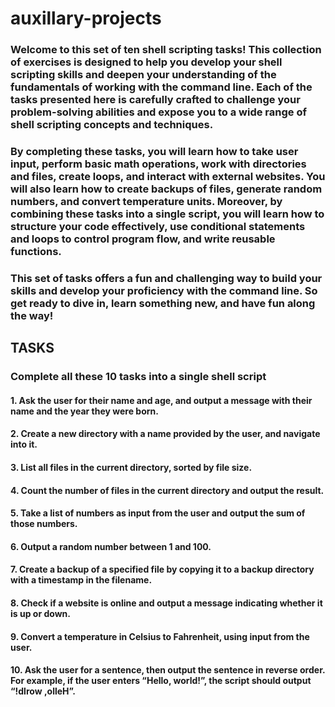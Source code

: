# auxillary-projects

### Welcome to this set of ten shell scripting tasks! This collection of exercises is designed to help you develop your shell scripting skills and deepen your understanding of the fundamentals of working with the command line. Each of the tasks presented here is carefully crafted to challenge your problem-solving abilities and expose you to a wide range of shell scripting concepts and techniques.
### By completing these tasks, you will learn how to take user input, perform basic math operations, work with directories and files, create loops, and interact with external websites. You will also learn how to create backups of files, generate random numbers, and convert temperature units. Moreover, by combining these tasks into a single script, you will learn how to structure your code effectively, use conditional statements and loops to control program flow, and write reusable functions.
### This set of tasks offers a fun and challenging way to build your skills and develop your proficiency with the command line. So get ready to dive in, learn something new, and have fun along the way!
## TASKS
### Complete all these 10 tasks into a single shell script

#### 1. Ask the user for their name and age, and output a message with their name and the year they were born.
#### 2. Create a new directory with a name provided by the user, and navigate into it.
#### 3. List all files in the current directory, sorted by file size.
#### 4. Count the number of files in the current directory and output the result.
#### 5. Take a list of numbers as input from the user and output the sum of those numbers.
#### 6. Output a random number between 1 and 100.
#### 7. Create a backup of a specified file by copying it to a backup directory with a timestamp in the filename.
#### 8. Check if a website is online and output a message indicating whether it is up or down.
#### 9. Convert a temperature in Celsius to Fahrenheit, using input from the user.
#### 10. Ask the user for a sentence, then output the sentence in reverse order. For example, if the user enters “Hello, world!”, the script should output “!dlrow ,olleH”.
